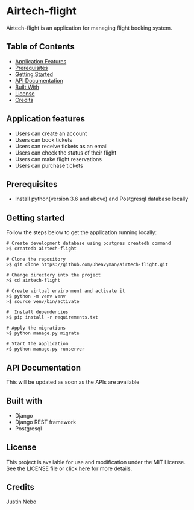 # Airtech-flight
Airtech-flight is an application for managing flight booking system.

## Table of Contents
- [Application Features](#application-features)
- [Prerequisites](#prerequisites)
- [Getting Started](#getting-started)
- [API Documentation](#api-documentation)
- [Built With](#built-with)
- [License](#license)
- [Credits](#credits)

## Application features
* Users can create an account
* Users can book tickets
* Users can receive tickets as an email
* Users can check the status of their flight
* Users can make flight reservations
* Users can purchase tickets

## Prerequisites
* Install python(version 3.6 and above) and Postgresql database locally

## Getting started
Follow the steps below to get the application running locally:
```
# Create development database using postgres createdb command
>$ createdb airtech-flight

# Clone the repository
>$ git clone https://github.com/Dheavyman/airtech-flight.git

# Change directory into the project
>$ cd airtech-flight

# Create virtual environment and activate it
>$ python -m venv venv
>$ source venv/bin/activate

#  Install dependencies
>$ pip install -r requirements.txt

# Apply the migrations
>$ python manage.py migrate

# Start the application
>$ python manage.py runserver
```

## API Documentation
This will be updated as soon as the APIs are available

## Built with
* Django
* Django REST framework
* Postgresql

## License
This project is available for use and modification under the MIT License. See the LICENSE file or click [here](https://github.com/Dheavyman/airtech-flight/blob/develop/LICENSE.md) for more details.

## Credits
Justin Nebo
